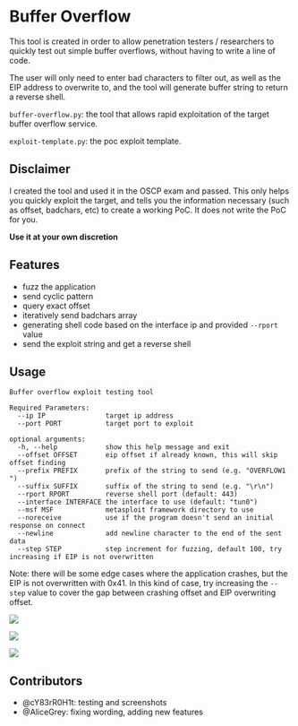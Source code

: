 # Buffer Overflow

This tool is created in order to allow penetration testers / researchers to quickly test out simple buffer overflows, without having to write a line of code.

The user will only need to enter bad characters to filter out, as well as the EIP address to overwrite to, and the tool will generate buffer string to return a reverse shell.

`buffer-overflow.py`: the tool that allows rapid exploitation of the target buffer overflow service.

`exploit-template.py`: the poc exploit template.

## Disclaimer
I created the tool and used it in the OSCP exam and passed. This only helps you quickly exploit the target, and tells you the information necessary (such as offset, badchars, etc) to create a working PoC. It does not write the PoC for you.

**Use it at your own discretion**

## Features
- fuzz the application
- send cyclic pattern
- query exact offset
- iteratively send badchars array
- generating shell code based on the interface ip and provided `--rport` value
- send the exploit string and get a reverse shell

## Usage
```
Buffer overflow exploit testing tool

Required Parameters:
  --ip IP               target ip address
  --port PORT           target port to exploit

optional arguments:
  -h, --help            show this help message and exit
  --offset OFFSET       eip offset if already known, this will skip offset finding
  --prefix PREFIX       prefix of the string to send (e.g. "OVERFLOW1 ")
  --suffix SUFFIX       suffix of the string to send (e.g. "\r\n")
  --rport RPORT         reverse shell port (default: 443)
  --interface INTERFACE the interface to use (default: "tun0")
  --msf MSF             metasploit framework directory to use
  --noreceive           use if the program doesn't send an initial response on connect
  --newline             add newline character to the end of the sent data
  --step STEP           step increment for fuzzing, default 100, try increasing if EIP is not overwritten
```

Note: there will be some edge cases where the application crashes, but the EIP is not overwritten with 0x41. In this kind of case, try increasing the `--step` value to cover the gap between crashing offset and EIP overwriting offset.

![](screenshots/1.png)

![](screenshots/2.png)

![](screenshots/3.png)


## Contributors
- @cY83rR0H1t: testing and screenshots
- @AliceGrey: fixing wording, adding new features

